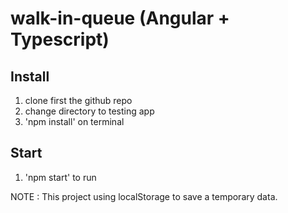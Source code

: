 # walk-in-queue (Angular + Typescript)

## Install

1. clone first the github repo
2. change directory to testing app
3. 'npm install' on terminal

## Start

1. 'npm start' to run

NOTE : 
This project using localStorage to save a temporary data.
